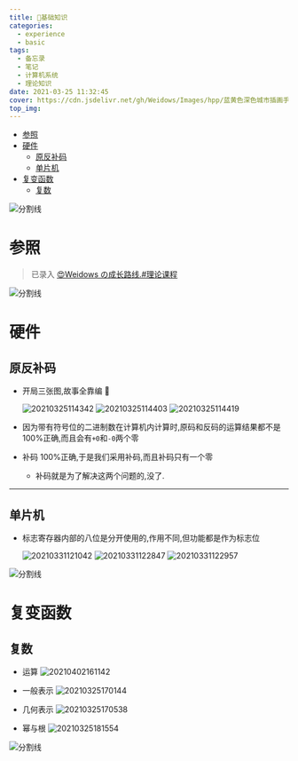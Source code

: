 ```yaml
---
title: 🌈基础知识
categories:
  - experience
  - basic
tags:
  - 备忘录
  - 笔记
  - 计算机系统
  - 理论知识
date: 2021-03-25 11:32:45
cover: https://cdn.jsdelivr.net/gh/Weidows/Images/hpp/蓝黄色深色城市插画手绘地球一小时宣传微信公众号封面.jpg
top_img:
---
```


<!--
 * @?: *********************************************************************
 * @Author: Weidows
 * @LastEditors: Weidows
 * @LastEditTime: 2021-05-22 10:49:11
 * @FilePath: \Weidowsd:\Game\Github\Blog-private\source\_posts\experience\basic\基础知识.md
 * @Description:
 * @!: *********************************************************************
-->

- [参照](#参照)
- [硬件](#硬件)
  - [原反补码](#原反补码)
  - [单片机](#单片机)
- [复变函数](#复变函数)
  - [复数](#复数)

![分割线](https://cdn.jsdelivr.net/gh/Weidows/Images/img/divider.png)

# 参照

> 已录入 [😍Weidows の成长路线.#理论课程](../../../others/LearnWay#理论课程)

![分割线](https://cdn.jsdelivr.net/gh/Weidows/Images/img/divider.png)

# 硬件

## 原反补码

- 开局三张图,故事全靠编 🤣

  <img src="https://cdn.jsdelivr.net/gh/Weidows/Images/hpp/20210325114342.png" alt="20210325114342" />
  <img src="https://cdn.jsdelivr.net/gh/Weidows/Images/hpp/20210325114403.png" alt="20210325114403" />
  <img src="https://cdn.jsdelivr.net/gh/Weidows/Images/hpp/20210325114419.png" alt="20210325114419" />

- 因为带有符号位的二进制数在计算机内计算时,原码和反码的运算结果都不是 100%正确,而且会有`+0`和`-0`两个零

- 补码 100%正确,于是我们采用补码,而且补码只有一个零

  - 补码就是为了解决这两个问题的,没了.

---

## 单片机

- 标志寄存器内部的八位是分开使用的,作用不同,但功能都是作为标志位

  <img src="https://cdn.jsdelivr.net/gh/Weidows/Images/hpp/20210331121042.png" alt="20210331121042" />

  <img src="https://cdn.jsdelivr.net/gh/Weidows/Images/hpp/20210331122847.png" alt="20210331122847" />

  <img src="https://cdn.jsdelivr.net/gh/Weidows/Images/hpp/20210331122957.png" alt="20210331122957" />

![分割线](https://cdn.jsdelivr.net/gh/Weidows/Images/img/divider.png)

# 复变函数

## 复数

- 运算
  <img src="https://cdn.jsdelivr.net/gh/Weidows/Images/hpp/20210402161142.png" alt="20210402161142" />

- 一般表示
  <img src="https://cdn.jsdelivr.net/gh/Weidows/Images/hpp/20210325170144.png" alt="20210325170144" />

- 几何表示
  <img src="https://cdn.jsdelivr.net/gh/Weidows/Images/hpp/20210325170538.png" alt="20210325170538" />

- 幂与根
  <img src="https://cdn.jsdelivr.net/gh/Weidows/Images/hpp/20210325181554.png" alt="20210325181554" />

![分割线](https://cdn.jsdelivr.net/gh/Weidows/Images/img/divider.png)
